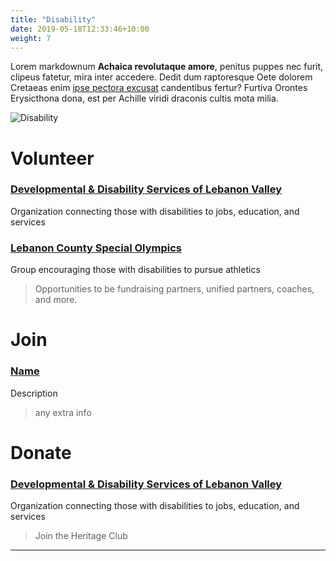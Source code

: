 ```yaml
---
title: "Disability"
date: 2019-05-18T12:33:46+10:00
weight: 7
---
```


Lorem markdownum **Achaica revolutaque amore**, penitus puppes nec furit,
clipeus fatetur, mira inter accedere. Dedit dum raptoresque Oete dolorem
Cretaeas enim [ipse pectora excusat](#in-poscat) candentibus fertur? Furtiva
Orontes Erysicthona dona, est per Achille viridi draconis cultis mota milia.

![Disability](/images/illustrations/IMG_9635.jpg)

# Volunteer

### <a href="https://www.ddslebanon.org/support/" target="_blank">Developmental & Disability Services of Lebanon Valley</a>
Organization connecting those with disabilities to jobs, education, and services

### <a href="https://lebcoso.org/about-us#4fb9a6fb-beb6-40da-9c02-9109c42f8943" target="_blank">Lebanon County Special Olympics</a>
Group encouraging those with disabilities to pursue athletics
> Opportunities to be fundraising partners, unified partners, coaches, and more.

# Join

### <a href="https://chatgpt.com/?hints=search&model=auto" target="_blank">Name</a>
Description
> any extra info

# Donate

### <a href="https://www.ddslebanon.org/support/heritage-club/" target="_blank">Developmental & Disability Services of Lebanon Valley</a>
Organization connecting those with disabilities to jobs, education, and services
> Join the Heritage Club

----

